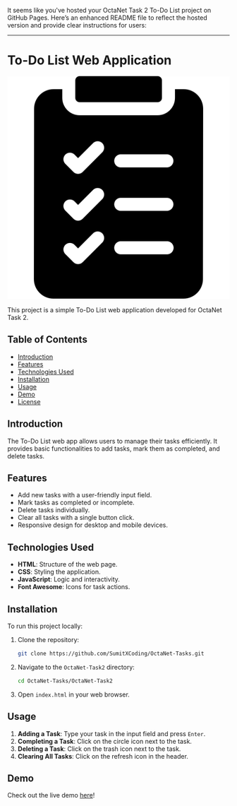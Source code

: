 It seems like you've hosted your OctaNet Task 2 To-Do List project on GitHub Pages. Here’s an enhanced README file to reflect the hosted version and provide clear instructions for users:

---

# To-Do List Web Application

![To-Do List](https://raw.githubusercontent.com/SumitXCoding/OctaNet-Tasks/main/OctaNet-Task2/Media/to-do-list.png)

This project is a simple To-Do List web application developed for OctaNet Task 2.

## Table of Contents

- [Introduction](#introduction)
- [Features](#features)
- [Technologies Used](#technologies-used)
- [Installation](#installation)
- [Usage](#usage)
- [Demo](#demo)
- [License](#license)

## Introduction

The To-Do List web app allows users to manage their tasks efficiently. It provides basic functionalities to add tasks, mark them as completed, and delete tasks.

## Features

- Add new tasks with a user-friendly input field.
- Mark tasks as completed or incomplete.
- Delete tasks individually.
- Clear all tasks with a single button click.
- Responsive design for desktop and mobile devices.

## Technologies Used

- **HTML**: Structure of the web page.
- **CSS**: Styling the application.
- **JavaScript**: Logic and interactivity.
- **Font Awesome**: Icons for task actions.

## Installation

To run this project locally:

1. Clone the repository:
   ```bash
   git clone https://github.com/SumitXCoding/OctaNet-Tasks.git
   ```

2. Navigate to the `OctaNet-Task2` directory:
   ```bash
   cd OctaNet-Tasks/OctaNet-Task2
   ```

3. Open `index.html` in your web browser.

## Usage

1. **Adding a Task**: Type your task in the input field and press `Enter`.
2. **Completing a Task**: Click on the circle icon next to the task.
3. **Deleting a Task**: Click on the trash icon next to the task.
4. **Clearing All Tasks**: Click on the refresh icon in the header.


## Demo

Check out the live demo [here](https://sumitxcoding.github.io/OctaNet-Task2/)!
